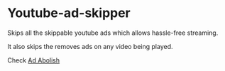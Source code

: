 # Youtube-ad-skipper

Skips all the skippable youtube ads which allows hassle-free streaming.

It also skips the removes ads on any video being played.

Check [Ad Abolish](https://chrome.google.com/webstore/detail/youtube-ad-skipper/jfmmhlgdaekimamaebokgdjeolkdlfpg?hl=en)
